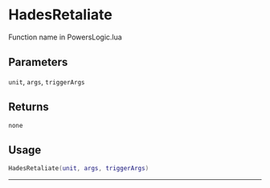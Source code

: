 # HadesRetaliate
Function name in PowersLogic.lua
## Parameters
`unit`, `args`, `triggerArgs`
## Returns
`none`
## Usage
```lua
HadesRetaliate(unit, args, triggerArgs)
```
---
